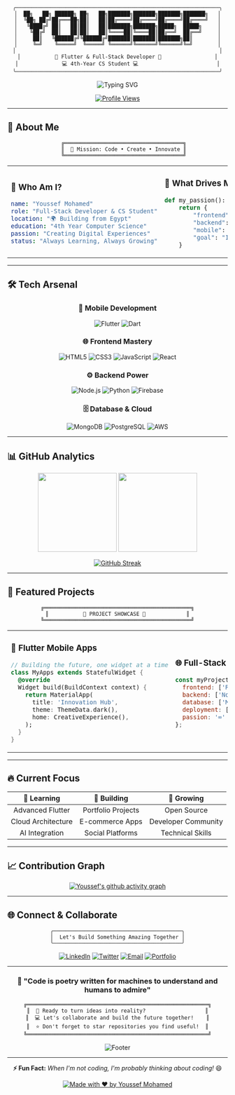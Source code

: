# 

<div align="center">

```ascii
╭─────────────────────────────────────────────────────────────────╮
│  ██╗   ██╗ ██████╗ ██╗   ██╗███████╗███████╗███████╗███████╗   │
│  ╚██╗ ██╔╝██╔═══██╗██║   ██║██╔════╝██╔════╝██╔════╝██╔════╝   │
│   ╚████╔╝ ██║   ██║██║   ██║███████╗███████╗█████╗  █████╗     │
│    ╚██╔╝  ██║   ██║██║   ██║╚════██║╚════██║██╔══╝  ██╔══╝     │
│     ██║   ╚██████╔╝╚██████╔╝███████║███████║███████╗██║        │
│     ╚═╝    ╚═════╝  ╚═════╝ ╚══════╝╚══════╝╚══════╝╚═╝        │
│                                                                 │
│           🚀 Flutter & Full-Stack Developer 🚀                 │
│              💻 4th-Year CS Student 💻                         │
╰─────────────────────────────────────────────────────────────────╯
```

<img src="https://readme-typing-svg.demolab.com?font=Fira+Code&size=22&duration=3000&pause=1000&color=00D9FF&center=true&vCenter=true&multiline=true&repeat=false&width=600&height=100&lines=Welcome+to+my+Digital+Universe+%F0%9F%8C%8C;Building+Tomorrow's+Apps+Today+%E2%9C%A8" alt="Typing SVG" />

[![Profile Views](https://komarev.com/ghpvc/?username=youssefmohamed&color=blueviolet&style=for-the-badge&label=PROFILE+VIEWS)](https://github.com/youssefmohamed)

</div>

---

## 🌟 About Me

<div align="center">

```ascii
    ╔══════════════════════════════════════╗
    ║  🎯 Mission: Code • Create • Innovate ║
    ╚══════════════════════════════════════╝
```

</div>

<table>
<tr>
<td width="50%">

### 🧠 Who Am I?
```yaml
name: "Youssef Mohamed"
role: "Full-Stack Developer & CS Student"
location: "🌍 Building from Egypt"
education: "4th Year Computer Science"
passion: "Creating Digital Experiences"
status: "Always Learning, Always Growing"
```

</td>
<td width="50%">

### 🎨 What Drives Me?
```python
def my_passion():
    return {
        "frontend": "Crafting beautiful UIs",
        "backend": "Building robust systems", 
        "mobile": "Flutter magic ✨",
        "goal": "Impactful solutions"
    }
```

</td>
</tr>
</table>

---

## 🛠️ Tech Arsenal

<div align="center">

### 📱 **Mobile Development**
![Flutter](https://img.shields.io/badge/Flutter-02569B?style=for-the-badge&logo=flutter&logoColor=white)
![Dart](https://img.shields.io/badge/Dart-0175C2?style=for-the-badge&logo=dart&logoColor=white)

### 🌐 **Frontend Mastery**
![HTML5](https://img.shields.io/badge/HTML5-E34F26?style=for-the-badge&logo=html5&logoColor=white)
![CSS3](https://img.shields.io/badge/CSS3-1572B6?style=for-the-badge&logo=css3&logoColor=white)
![JavaScript](https://img.shields.io/badge/JavaScript-F7DF1E?style=for-the-badge&logo=javascript&logoColor=black)
![React](https://img.shields.io/badge/React-20232A?style=for-the-badge&logo=react&logoColor=61DAFB)

### ⚙️ **Backend Power**
![Node.js](https://img.shields.io/badge/Node.js-43853D?style=for-the-badge&logo=node.js&logoColor=white)
![Python](https://img.shields.io/badge/Python-3776AB?style=for-the-badge&logo=python&logoColor=white)
![Firebase](https://img.shields.io/badge/Firebase-039BE5?style=for-the-badge&logo=Firebase&logoColor=white)

### 🗄️ **Database & Cloud**
![MongoDB](https://img.shields.io/badge/MongoDB-4EA94B?style=for-the-badge&logo=mongodb&logoColor=white)
![PostgreSQL](https://img.shields.io/badge/PostgreSQL-316192?style=for-the-badge&logo=postgresql&logoColor=white)
![AWS](https://img.shields.io/badge/Amazon_AWS-232F3E?style=for-the-badge&logo=amazon-aws&logoColor=white)

</div>

---

## 📊 GitHub Analytics

<div align="center">

<img height="180em" src="https://github-readme-stats.vercel.app/api?username=youssefmohamed&show_icons=true&theme=tokyonight&include_all_commits=true&count_private=true"/>
<img height="180em" src="https://github-readme-stats.vercel.app/api/top-langs/?username=youssefmohamed&layout=compact&langs_count=8&theme=tokyonight"/>

</div>

<div align="center">

[![GitHub Streak](https://streak-stats.demolab.com?user=youssefmohamed&theme=tokyonight&hide_border=true&date_format=M%20j%5B%2C%20Y%5D)](https://git.io/streak-stats)

</div>

---

## 🚀 Featured Projects

<div align="center">

```ascii
╔═══════════════════════════════════════════════╗
║           🌟 PROJECT SHOWCASE 🌟             ║
╚═══════════════════════════════════════════════╝
```

</div>

<table>
<tr>
<td width="50%">

### 📱 **Flutter Mobile Apps**
```dart
// Building the future, one widget at a time
class MyApps extends StatefulWidget {
  @override
  Widget build(BuildContext context) {
    return MaterialApp(
      title: 'Innovation Hub',
      theme: ThemeData.dark(),
      home: CreativeExperience(),
    );
  }
}
```

</td>
<td width="50%">

### 🌐 **Full-Stack Web Solutions**
```javascript
const myProjects = {
  frontend: ['React', 'Flutter Web'],
  backend: ['Node.js', 'Python'],
  database: ['MongoDB', 'PostgreSQL'],
  deployment: ['AWS', 'Vercel'],
  passion: '∞'
};
```

</td>
</tr>
</table>

---

## 🔥 Current Focus

<div align="center">

| 🎯 **Learning** | 🚀 **Building** | 🌱 **Growing** |
|:---:|:---:|:---:|
| Advanced Flutter | Portfolio Projects | Open Source |
| Cloud Architecture | E-commerce Apps | Developer Community |
| AI Integration | Social Platforms | Technical Skills |

</div>

---

## 📈 Contribution Graph

<div align="center">

[![Youssef's github activity graph](https://github-readme-activity-graph.vercel.app/graph?username=youssefmohamed&theme=tokyo-night&hide_border=true)](https://github.com/youssefmohamed)

</div>

---

## 🌐 Connect & Collaborate

<div align="center">

```ascii
╭─────────────────────────────────────────╮
│  Let's Build Something Amazing Together │
╰─────────────────────────────────────────╯
```

[![LinkedIn](https://img.shields.io/badge/LinkedIn-0077B5?style=for-the-badge&logo=linkedin&logoColor=white)](https://linkedin.com/in/youssef-mohamed)
[![Twitter](https://img.shields.io/badge/Twitter-1DA1F2?style=for-the-badge&logo=twitter&logoColor=white)](https://twitter.com/youssef_dev)
[![Email](https://img.shields.io/badge/Email-D14836?style=for-the-badge&logo=gmail&logoColor=white)](mailto:youssef@example.com)
[![Portfolio](https://img.shields.io/badge/Portfolio-000000?style=for-the-badge&logo=vercel&logoColor=white)](https://youssef-portfolio.vercel.app)

</div>

---

<div align="center">

### 💫 **"Code is poetry written for machines to understand and humans to admire"**

```ascii
╔══════════════════════════════════════════════════════════╗
║  🚀 Ready to turn ideas into reality?                   ║
║  💻 Let's collaborate and build the future together!    ║
║  ⭐ Don't forget to star repositories you find useful!  ║
╚══════════════════════════════════════════════════════════╝
```

![Footer](https://capsule-render.vercel.app/api?type=waving&color=gradient&height=100&section=footer&animation=twinkling)

</div>

---

<div align="center">

**⚡ Fun Fact:** *When I'm not coding, I'm probably thinking about coding!* 😄

[![Made with ❤️ by Youssef Mohamed](https://img.shields.io/badge/Made%20with%20%E2%9D%A4%EF%B8%8F%20by-Youssef%20Mohamed-red?style=for-the-badge)](https://github.com/youssefmohamed)

</div>
